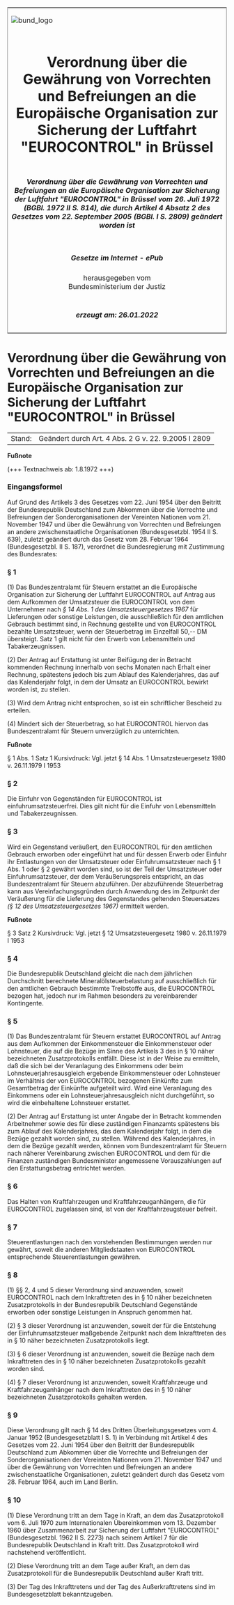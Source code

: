 <span id="DECKBLATT.html"></span>

<table border="0" frame="border" width="100%">

<tr valign="top">

<td align="left">

![bund\_logo](BfJ_2021_Web_de_de.gif)

</td>

<td align="right">

 

</td>

</tr>

<tr align="center" valign="middle">

<td colspan="2">

# Verordnung über die Gewährung von Vorrechten und Befreiungen an die Europäische Organisation zur Sicherung der Luftfahrt "EUROCONTROL" in Brüssel

</td>

</tr>

<tr align="center" valign="middle">

<td colspan="2">

##### Verordnung über die Gewährung von Vorrechten und Befreiungen an die Europäische Organisation zur Sicherung der Luftfahrt "EUROCONTROL" in Brüssel vom 26. Juli 1972 (BGBl. 1972 II S. 814), die durch Artikel 4 Absatz 2 des Gesetzes vom 22. September 2005 (BGBl. I S. 2809) geändert worden ist

</td>

</tr>

<tr align="center" valign="middle">

<td colspan="2">

  
  

##### Gesetze im Internet - ePub  
  
herausgegeben vom  
Bundesministerium der Justiz

</td>

</tr>

<tr align="center" valign="bottom">

<td colspan="2">

  
  

##### erzeugt am: 26.01.2022

</td>

</tr>

</table>

<span id="BJNR208140972.html"></span>

# Verordnung über die Gewährung von Vorrechten und Befreiungen an die Europäische Organisation zur Sicherung der Luftfahrt "EUROCONTROL" in Brüssel

<div>

<div class="jnhtml">

|        |                                                     |
| ------ | --------------------------------------------------- |
| Stand: | Geändert durch Art. 4 Abs. 2 G v. 22. 9.2005 I 2809 |

</div>

</div>

<div>

  
**Fußnote**

<div class="jnhtml">

<div>

<div class="jurAbsatz">

(+++ Textnachweis ab: 1.8.1972 +++)

</div>

</div>

</div>

</div>

<span id="BJNR208140972BJNE000100323.html"></span>

### Eingangsformel  

<div>

<div class="jnhtml">

<div>

<div class="jurAbsatz">

Auf Grund des Artikels 3 des Gesetzes vom 22. Juni 1954 über den
Beitritt der Bundesrepublik Deutschland zum Abkommen über die Vorrechte
und Befreiungen der Sonderorganisationen der Vereinten Nationen vom 21.
November 1947 und über die Gewährung von Vorrechten und Befreiungen an
andere zwischenstaatliche Organisationen (Bundesgesetzbl. 1954 II S.
639), zuletzt geändert durch das Gesetz vom 28. Februar 1964
(Bundesgesetzbl. II S. 187), verordnet die Bundesregierung mit
Zustimmung des Bundesrates:

</div>

</div>

</div>

</div>

<span id="BJNR208140972BJNE000201377.html"></span>

### § 1  

<div>

<div class="jnhtml">

<div>

<div class="jurAbsatz">

(1) Das Bundeszentralamt für Steuern erstattet an die Europäische
Organisation zur Sicherung der Luftfahrt EUROCONTROL auf Antrag aus dem
Aufkommen der Umsatzsteuer die EUROCONTROL von dem Unternehmer nach
<span style="font-style:italic;">§ 14 Abs. 1 des Umsatzsteuergesetzes
1967</span> für Lieferungen oder sonstige Leistungen, die ausschließlich
für den amtlichen Gebrauch bestimmt sind, in Rechnung gestellte und von
EUROCONTROL bezahlte Umsatzsteuer, wenn der Steuerbetrag im Einzelfall
50,-- DM übersteigt. Satz 1 gilt nicht für den Erwerb von Lebensmitteln
und Tabakerzeugnissen.

</div>

<div class="jurAbsatz">

(2) Der Antrag auf Erstattung ist unter Beifügung der in Betracht
kommenden Rechnung innerhalb von sechs Monaten nach Erhalt einer
Rechnung, spätestens jedoch bis zum Ablauf des Kalenderjahres, das auf
das Kalenderjahr folgt, in dem der Umsatz an EUROCONTROL bewirkt worden
ist, zu stellen.

</div>

<div class="jurAbsatz">

(3) Wird dem Antrag nicht entsprochen, so ist ein schriftlicher Bescheid
zu erteilen.

</div>

<div class="jurAbsatz">

(4) Mindert sich der Steuerbetrag, so hat EUROCONTROL hiervon das
Bundeszentralamt für Steuern unverzüglich zu unterrichten.

</div>

</div>

</div>

</div>

<div>

  
**Fußnote**

<div class="jnhtml">

<div>

<div class="jurAbsatz">

§ 1 Abs. 1 Satz 1 Kursivdruck: Vgl. jetzt § 14 Abs. 1 Umsatzsteuergesetz
1980 v. 26.11.1979 I 1953

</div>

</div>

</div>

</div>

<span id="BJNR208140972BJNE000300323.html"></span>

### § 2  

<div>

<div class="jnhtml">

<div>

<div class="jurAbsatz">

Die Einfuhr von Gegenständen für EUROCONTROL ist
einfuhrumsatzsteuerfrei. Dies gilt nicht für die Einfuhr von
Lebensmitteln und Tabakerzeugnissen.

</div>

</div>

</div>

</div>

<span id="BJNR208140972BJNE000401377.html"></span>

### § 3  

<div>

<div class="jnhtml">

<div>

<div class="jurAbsatz">

Wird ein Gegenstand veräußert, den EUROCONTROL für den amtlichen
Gebrauch erworben oder eingeführt hat und für dessen Erwerb oder Einfuhr
ihr Entlastungen von der Umsatzsteuer oder Einfuhrumsatzsteuer nach § 1
Abs. 1 oder § 2 gewährt worden sind, so ist der Teil der Umsatzsteuer
oder Einfuhrumsatzsteuer, der dem Veräußerungspreis entspricht, an das
Bundeszentralamt für Steuern abzuführen. Der abzuführende Steuerbetrag
kann aus Vereinfachungsgründen durch Anwendung des im Zeitpunkt der
Veräußerung für die Lieferung des Gegenstandes geltenden Steuersatzes
<span style="font-style:italic;">(§ 12 des Umsatzsteuergesetzes
1967)</span> ermittelt werden.

</div>

</div>

</div>

</div>

<div>

  
**Fußnote**

<div class="jnhtml">

<div>

<div class="jurAbsatz">

§ 3 Satz 2 Kursivdruck: Vgl. jetzt § 12 Umsatzsteuergesetz 1980 v.
26.11.1979 I 1953

</div>

</div>

</div>

</div>

<span id="BJNR208140972BJNE000500323.html"></span>

### § 4  

<div>

<div class="jnhtml">

<div>

<div class="jurAbsatz">

Die Bundesrepublik Deutschland gleicht die nach dem jährlichen
Durchschnitt berechnete Mineralölsteuerbelastung auf ausschließlich für
den amtlichen Gebrauch bestimmte Treibstoffe aus, die EUROCONTROL
bezogen hat, jedoch nur im Rahmen besonders zu vereinbarender
Kontingente.

</div>

</div>

</div>

</div>

<span id="BJNR208140972BJNE000601377.html"></span>

### § 5  

<div>

<div class="jnhtml">

<div>

<div class="jurAbsatz">

(1) Das Bundeszentralamt für Steuern erstattet EUROCONTROL auf Antrag
aus dem Aufkommen der Einkommensteuer die Einkommensteuer oder
Lohnsteuer, die auf die Bezüge im Sinne des Artikels 3 des in § 10 näher
bezeichneten Zusatzprotokolls entfällt. Diese ist in der Weise zu
ermitteln, daß die sich bei der Veranlagung des Einkommens oder beim
Lohnsteuerjahresausgleich ergebende Einkommensteuer oder Lohnsteuer im
Verhältnis der von EUROCONTROL bezogenen Einkünfte zum Gesamtbetrag der
Einkünfte aufgeteilt wird. Wird eine Veranlagung des Einkommens oder ein
Lohnsteuerjahresausgleich nicht durchgeführt, so wird die einbehaltene
Lohnsteuer erstattet.

</div>

<div class="jurAbsatz">

(2) Der Antrag auf Erstattung ist unter Angabe der in Betracht kommenden
Arbeitnehmer sowie des für diese zuständigen Finanzamts spätestens bis
zum Ablauf des Kalenderjahres, das dem Kalenderjahr folgt, in dem die
Bezüge gezahlt worden sind, zu stellen. Während des Kalenderjahres, in
dem die Bezüge gezahlt werden, können vom Bundeszentralamt für Steuern
nach näherer Vereinbarung zwischen EUROCONTROL und dem für die Finanzen
zuständigen Bundesminister angemessene Vorauszahlungen auf den
Erstattungsbetrag entrichtet werden.

</div>

</div>

</div>

</div>

<span id="BJNR208140972BJNE000700323.html"></span>

### § 6  

<div>

<div class="jnhtml">

<div>

<div class="jurAbsatz">

Das Halten von Kraftfahrzeugen und Kraftfahrzeuganhängern, die für
EUROCONTROL zugelassen sind, ist von der Kraftfahrzeugsteuer befreit.

</div>

</div>

</div>

</div>

<span id="BJNR208140972BJNE000800323.html"></span>

### § 7  

<div>

<div class="jnhtml">

<div>

<div class="jurAbsatz">

Steuerentlastungen nach den vorstehenden Bestimmungen werden nur
gewährt, soweit die anderen Mitgliedstaaten von EUROCONTROL
entsprechende Steuerentlastungen gewähren.

</div>

</div>

</div>

</div>

<span id="BJNR208140972BJNE000900323.html"></span>

### § 8  

<div>

<div class="jnhtml">

<div>

<div class="jurAbsatz">

(1) §§ 2, 4 und 5 dieser Verordnung sind anzuwenden, soweit EUROCONTROL
nach dem Inkrafttreten des in § 10 näher bezeichneten Zusatzprotokolls
in der Bundesrepublik Deutschland Gegenstände erworben oder sonstige
Leistungen in Anspruch genommen hat.

</div>

<div class="jurAbsatz">

(2) § 3 dieser Verordnung ist anzuwenden, soweit der für die Entstehung
der Einfuhrumsatzsteuer maßgebende Zeitpunkt nach dem Inkrafttreten des
in § 10 näher bezeichneten Zusatzprotokolls liegt.

</div>

<div class="jurAbsatz">

(3) § 6 dieser Verordnung ist anzuwenden, soweit die Bezüge nach dem
Inkrafttreten des in § 10 näher bezeichneten Zusatzprotokolls gezahlt
worden sind.

</div>

<div class="jurAbsatz">

(4) § 7 dieser Verordnung ist anzuwenden, soweit Kraftfahrzeuge und
Kraftfahrzeuganhänger nach dem Inkrafttreten des in § 10 näher
bezeichneten Zusatzprotokolls gehalten werden.

</div>

</div>

</div>

</div>

<span id="BJNR208140972BJNE001000323.html"></span>

### § 9  

<div>

<div class="jnhtml">

<div>

<div class="jurAbsatz">

Diese Verordnung gilt nach § 14 des Dritten Überleitungsgesetzes vom 4.
Januar 1952 (Bundesgesetzblatt I S. 1) in Verbindung mit Artikel 4 des
Gesetzes vom 22. Juni 1954 über den Beitritt der Bundesrepublik
Deutschland zum Abkommen über die Vorrechte und Befreiungen der
Sonderorganisationen der Vereinten Nationen vom 21. November 1947 und
über die Gewährung von Vorrechten und Befreiungen an andere
zwischenstaatliche Organisationen, zuletzt geändert durch das Gesetz vom
28. Februar 1964, auch im Land Berlin.

</div>

</div>

</div>

</div>

<span id="BJNR208140972BJNE001100323.html"></span>

### § 10  

<div>

<div class="jnhtml">

<div>

<div class="jurAbsatz">

(1) Diese Verordnung tritt an dem Tage in Kraft, an dem das
Zusatzprotokoll vom 6. Juli 1970 zum Internationalen Übereinkommen vom
13. Dezember 1960 über Zusammenarbeit zur Sicherung der Luftfahrt
"EUROCONTROL" (Bundesgesetzbl. 1962 II S. 2273) nach seinem Artikel 7
für die Bundesrepublik Deutschland in Kraft tritt. Das Zusatzprotokoll
wird nachstehend veröffentlicht.

</div>

<div class="jurAbsatz">

(2) Diese Verordnung tritt an dem Tage außer Kraft, an dem das
Zusatzprotokoll für die Bundesrepublik Deutschland außer Kraft tritt.

</div>

<div class="jurAbsatz">

(3) Der Tag des Inkrafttretens und der Tag des Außerkrafttretens sind im
Bundesgesetzblatt bekanntzugeben.

</div>

</div>

</div>

</div>
